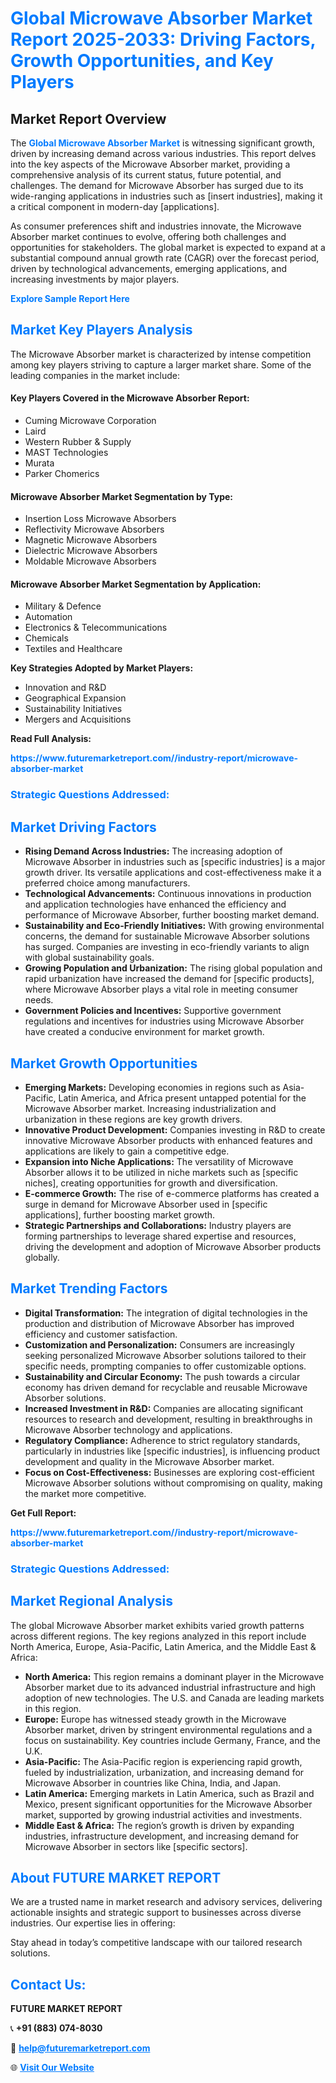 <h1 style="color: #007BFF;">Global Microwave Absorber Market Report 2025-2033: Driving Factors, Growth Opportunities, and Key Players</h1>

<section id="overview">
<h2>Market Report Overview</h2>
<p>The <a href="https://www.futuremarketreport.com//industry-report/microwave-absorber-market" style="color: #007BFF; text-decoration: none;"><strong>Global Microwave Absorber Market</strong></a> is witnessing significant growth, driven by increasing demand across various industries. This report delves into the key aspects of the Microwave Absorber market, providing a comprehensive analysis of its current status, future potential, and challenges. The demand for Microwave Absorber has surged due to its wide-ranging applications in industries such as [insert industries], making it a critical component in modern-day [applications].</p>
<p>As consumer preferences shift and industries innovate, the Microwave Absorber market continues to evolve, offering both challenges and opportunities for stakeholders. The global market is expected to expand at a substantial compound annual growth rate (CAGR) over the forecast period, driven by technological advancements, emerging applications, and increasing investments by major players.</p>
</section>

<section id="overview">
<p><a href="https://www.futuremarketreport.com//request-sample/reportId=64306" style="color: #007BFF; text-decoration: none;"><strong>Explore Sample Report Here</strong></a></p>
</section>

<section id="key-players">
<h2 style="color: #007BFF;">Market Key Players Analysis</h2>
<p>The Microwave Absorber market is characterized by intense competition among key players striving to capture a larger market share. Some of the leading companies in the market include:</p>
<h4>Key Players Covered in the Microwave Absorber Report:</h4>
<ul><li>Cuming Microwave Corporation</li><li>Laird</li><li>Western Rubber &amp; Supply</li><li>MAST Technologies</li><li>Murata</li><li>Parker Chomerics</li></ul>
<h4>Microwave Absorber Market Segmentation by Type:</h4>
<ul><li>Insertion Loss Microwave Absorbers</li><li>Reflectivity Microwave Absorbers</li><li>Magnetic Microwave Absorbers</li><li>Dielectric Microwave Absorbers</li><li>Moldable Microwave Absorbers</li></ul>

<h4>Microwave Absorber Market Segmentation by Application:</h4>
<ul><li>Military &amp; Defence</li><li>Automation</li><li>Electronics &amp; Telecommunications</li><li>Chemicals</li><li>Textiles and Healthcare</li></ul>
<p><strong>Key Strategies Adopted by Market Players:</strong></p>
<ul>
<li>Innovation and R&D</li>
<li>Geographical Expansion</li>
<li>Sustainability Initiatives</li>
<li>Mergers and Acquisitions</li>
</ul>
</section>

<section>
<p><strong>Read Full Analysis: </strong></p><a href="https://www.futuremarketreport.com//industry-report/microwave-absorber-market" style="color: #007BFF; text-decoration: none;"><strong>https://www.futuremarketreport.com//industry-report/microwave-absorber-market</strong></a>
<h3 style="color: #007BFF;">Strategic Questions Addressed:</h3>
</section>

<section id="driving-factors">
<h2 style="color: #007BFF;">Market Driving Factors</h2>
<ul>
<li><strong>Rising Demand Across Industries:</strong> The increasing adoption of Microwave Absorber in industries such as [specific industries] is a major growth driver. Its versatile applications and cost-effectiveness make it a preferred choice among manufacturers.</li>
<li><strong>Technological Advancements:</strong> Continuous innovations in production and application technologies have enhanced the efficiency and performance of Microwave Absorber, further boosting market demand.</li>
<li><strong>Sustainability and Eco-Friendly Initiatives:</strong> With growing environmental concerns, the demand for sustainable Microwave Absorber solutions has surged. Companies are investing in eco-friendly variants to align with global sustainability goals.</li>
<li><strong>Growing Population and Urbanization:</strong> The rising global population and rapid urbanization have increased the demand for [specific products], where Microwave Absorber plays a vital role in meeting consumer needs.</li>
<li><strong>Government Policies and Incentives:</strong> Supportive government regulations and incentives for industries using Microwave Absorber have created a conducive environment for market growth.</li>
</ul>
</section>

<section id="growth-opportunities">
<h2 style="color: #007BFF;">Market Growth Opportunities</h2>
<ul>
<li><strong>Emerging Markets:</strong> Developing economies in regions such as Asia-Pacific, Latin America, and Africa present untapped potential for the Microwave Absorber market. Increasing industrialization and urbanization in these regions are key growth drivers.</li>
<li><strong>Innovative Product Development:</strong> Companies investing in R&D to create innovative Microwave Absorber products with enhanced features and applications are likely to gain a competitive edge.</li>
<li><strong>Expansion into Niche Applications:</strong> The versatility of Microwave Absorber allows it to be utilized in niche markets such as [specific niches], creating opportunities for growth and diversification.</li>
<li><strong>E-commerce Growth:</strong> The rise of e-commerce platforms has created a surge in demand for Microwave Absorber used in [specific applications], further boosting market growth.</li>
<li><strong>Strategic Partnerships and Collaborations:</strong> Industry players are forming partnerships to leverage shared expertise and resources, driving the development and adoption of Microwave Absorber products globally.</li>
</ul>
</section>

<section id="trending-factors">
<h2 style="color: #007BFF;">Market Trending Factors</h2>
<ul>
<li><strong>Digital Transformation:</strong> The integration of digital technologies in the production and distribution of Microwave Absorber has improved efficiency and customer satisfaction.</li>
<li><strong>Customization and Personalization:</strong> Consumers are increasingly seeking personalized Microwave Absorber solutions tailored to their specific needs, prompting companies to offer customizable options.</li>
<li><strong>Sustainability and Circular Economy:</strong> The push towards a circular economy has driven demand for recyclable and reusable Microwave Absorber solutions.</li>
<li><strong>Increased Investment in R&D:</strong> Companies are allocating significant resources to research and development, resulting in breakthroughs in Microwave Absorber technology and applications.</li>
<li><strong>Regulatory Compliance:</strong> Adherence to strict regulatory standards, particularly in industries like [specific industries], is influencing product development and quality in the Microwave Absorber market.</li>
<li><strong>Focus on Cost-Effectiveness:</strong> Businesses are exploring cost-efficient Microwave Absorber solutions without compromising on quality, making the market more competitive.</li>
</ul>
</section>

<section>
<p><strong>Get Full Report: </strong></p><a href="https://www.futuremarketreport.com//industry-report/microwave-absorber-market" style="color: #007BFF; text-decoration: none;"><strong>https://www.futuremarketreport.com//industry-report/microwave-absorber-market</strong></a>
<h3 style="color: #007BFF;">Strategic Questions Addressed:</h3>
</section>


<section id="regional-analysis">
<h2 style="color: #007BFF;">Market Regional Analysis</h2>
<p>The global Microwave Absorber market exhibits varied growth patterns across different regions. The key regions analyzed in this report include North America, Europe, Asia-Pacific, Latin America, and the Middle East & Africa:</p>
<ul>
<li><strong>North America:</strong> This region remains a dominant player in the Microwave Absorber market due to its advanced industrial infrastructure and high adoption of new technologies. The U.S. and Canada are leading markets in this region.</li>
<li><strong>Europe:</strong> Europe has witnessed steady growth in the Microwave Absorber market, driven by stringent environmental regulations and a focus on sustainability. Key countries include Germany, France, and the U.K.</li>
<li><strong>Asia-Pacific:</strong> The Asia-Pacific region is experiencing rapid growth, fueled by industrialization, urbanization, and increasing demand for Microwave Absorber in countries like China, India, and Japan.</li>
<li><strong>Latin America:</strong> Emerging markets in Latin America, such as Brazil and Mexico, present significant opportunities for the Microwave Absorber market, supported by growing industrial activities and investments.</li>
<li><strong>Middle East & Africa:</strong> The region’s growth is driven by expanding industries, infrastructure development, and increasing demand for Microwave Absorber in sectors like [specific sectors].</li>
</ul>
</section>

<footer>
<h2 style="color: #007BFF;">About FUTURE MARKET REPORT</h2>
<p>We are a trusted name in market research and advisory services, delivering actionable insights and strategic support to businesses across diverse industries. Our expertise lies in offering:</p>

<p>Stay ahead in today’s competitive landscape with our tailored research solutions.</p>

<h2 style="color: #007BFF;">Contact Us:</h2>
<p><strong>FUTURE MARKET REPORT</strong></p>
<p>📞 <strong>+91 (883) 074-8030</strong></p>
<p>📧 <strong><a href="mailto:help@futuremarketreport.com" style="color: #007BFF;">help@futuremarketreport.com</a></strong></p>
<p>🌐 <strong><a href="https://www.futuremarketreport.com/" style="color: #007BFF;">Visit Our Website</a></strong></p>
</footer>